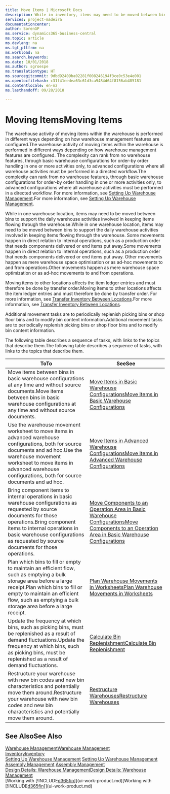 ```yaml
---
title: Move Items | Microsoft Docs
description: While in inventory, items may need to be moved between bins to support the daily warehouse activities involved in keeping items flowing through the warehouse. Some movements happen in direct relation to internal operations, such as a production order that needs components delivered or end items put away. Other movements happen as mere warehouse space optimisation or as ad-hoc movements to and from operations.
services: project-madeira
documentationcenter: 
author: SorenGP
ms.service: dynamics365-business-central
ms.topic: article
ms.devlang: na
ms.tgt_pltfrm: na
ms.workload: na
ms.search.keywords: 
ms.date: 10/01/2018
ms.author: sgroespe
ms.translationtype: HT
ms.sourcegitcommit: 9dbd92409ba02281f008246194f3ce0c53e4e001
ms.openlocfilehash: c31f41eedea63c61d3ca9484d64f8156ab485181
ms.contentlocale: en-nz
ms.lasthandoff: 09/28/2018

---
```

# <a name="moving-items"></a><span data-ttu-id="3668b-105">Moving Items</span><span class="sxs-lookup"><span data-stu-id="3668b-105">Moving Items</span></span>
<span data-ttu-id="3668b-106">The warehouse activity of moving items within the warehouse is performed in different ways depending on how warehouse management features are configured.</span><span class="sxs-lookup"><span data-stu-id="3668b-106">The warehouse activity of moving items within the warehouse is performed in different ways depending on how warehouse management features are configured.</span></span> <span data-ttu-id="3668b-107">The complexity can rank from no warehouse features, through basic warehouse configurations for order-by order handling in one or more activities only, to advanced configurations where all warehouse activities must be performed in a directed workflow.</span><span class="sxs-lookup"><span data-stu-id="3668b-107">The complexity can rank from no warehouse features, through basic warehouse configurations for order-by order handling in one or more activities only, to advanced configurations where all warehouse activities must be performed in a directed workflow.</span></span> <span data-ttu-id="3668b-108">For more information, see [Setting Up Warehouse Management](warehouse-setup-warehouse.md).</span><span class="sxs-lookup"><span data-stu-id="3668b-108">For more information, see [Setting Up Warehouse Management](warehouse-setup-warehouse.md).</span></span>

<span data-ttu-id="3668b-109">While in one warehouse location, items may need to be moved between bins to support the daily warehouse activities involved in keeping items flowing through the warehouse.</span><span class="sxs-lookup"><span data-stu-id="3668b-109">While in one warehouse location, items may need to be moved between bins to support the daily warehouse activities involved in keeping items flowing through the warehouse.</span></span> <span data-ttu-id="3668b-110">Some movements happen in direct relation to internal operations, such as a production order that needs components delivered or end items put away.</span><span class="sxs-lookup"><span data-stu-id="3668b-110">Some movements happen in direct relation to internal operations, such as a production order that needs components delivered or end items put away.</span></span> <span data-ttu-id="3668b-111">Other movements happen as mere warehouse space optimisation or as ad-hoc movements to and from operations.</span><span class="sxs-lookup"><span data-stu-id="3668b-111">Other movements happen as mere warehouse space optimization or as ad-hoc movements to and from operations.</span></span>

<span data-ttu-id="3668b-112">Moving items to other locations affects the item ledger entries and must therefore be done by transfer order.</span><span class="sxs-lookup"><span data-stu-id="3668b-112">Moving items to other locations affects the item ledger entries and must therefore be done by transfer order.</span></span> <span data-ttu-id="3668b-113">For more information, see [Transfer Inventory Between Locations](inventory-how-transfer-between-locations.md).</span><span class="sxs-lookup"><span data-stu-id="3668b-113">For more information, see [Transfer Inventory Between Locations](inventory-how-transfer-between-locations.md).</span></span>  

<span data-ttu-id="3668b-114">Additional movement tasks are to periodically replenish picking bins or shop floor bins and to modify bin content information.</span><span class="sxs-lookup"><span data-stu-id="3668b-114">Additional movement tasks are to periodically replenish picking bins or shop floor bins and to modify bin content information.</span></span>  

 <span data-ttu-id="3668b-115">The following table describes a sequence of tasks, with links to the topics that describe them.</span><span class="sxs-lookup"><span data-stu-id="3668b-115">The following table describes a sequence of tasks, with links to the topics that describe them.</span></span>   

|<span data-ttu-id="3668b-116">**To**</span><span class="sxs-lookup"><span data-stu-id="3668b-116">**To**</span></span>|<span data-ttu-id="3668b-117">**See**</span><span class="sxs-lookup"><span data-stu-id="3668b-117">**See**</span></span>|  
|------------|-------------|  
|<span data-ttu-id="3668b-118">Move items between bins in basic warehouse configurations at any time and without source documents.</span><span class="sxs-lookup"><span data-stu-id="3668b-118">Move items between bins in basic warehouse configurations at any time and without source documents.</span></span>|[<span data-ttu-id="3668b-119">Move Items in Basic Warehouse Configurations</span><span class="sxs-lookup"><span data-stu-id="3668b-119">Move Items in Basic Warehouse Configurations</span></span>](warehouse-how-to-move-items-ad-hoc-in-basic-warehousing.md)|
|<span data-ttu-id="3668b-120">Use the warehouse movement worksheet to move items in advanced warehouse configurations, both for source documents and ad hoc.</span><span class="sxs-lookup"><span data-stu-id="3668b-120">Use the warehouse movement worksheet to move items in advanced warehouse configurations, both for source documents and ad hoc.</span></span>|[<span data-ttu-id="3668b-121">Move Items in Advanced Warehouse Configurations</span><span class="sxs-lookup"><span data-stu-id="3668b-121">Move Items in Advanced Warehouse Configurations</span></span>](warehouse-how-to-move-items-in-advanced-warehousing.md)|  
|<span data-ttu-id="3668b-122">Bring component items to internal operations in basic warehouse configurations as requested by source documents for those operations.</span><span class="sxs-lookup"><span data-stu-id="3668b-122">Bring component items to internal operations in basic warehouse configurations as requested by source documents for those operations.</span></span>|[<span data-ttu-id="3668b-123">Move Components to an Operation Area in Basic Warehouse Configurations</span><span class="sxs-lookup"><span data-stu-id="3668b-123">Move Components to an Operation Area in Basic Warehouse Configurations</span></span>](warehouse-how-to-move-components-to-an-operation-area-in-basic-warehousing.md)|
|<span data-ttu-id="3668b-124">Plan which bins to fill or empty to maintain an efficient flow, such as emptying a bulk storage area before a large receipt.</span><span class="sxs-lookup"><span data-stu-id="3668b-124">Plan which bins to fill or empty to maintain an efficient flow, such as emptying a bulk storage area before a large receipt.</span></span>|[<span data-ttu-id="3668b-125">Plan Warehouse Movements in Worksheets</span><span class="sxs-lookup"><span data-stu-id="3668b-125">Plan Warehouse Movements in Worksheets</span></span>](warehouse-how-to-plan-warehouse-movements-in-worksheets.md)|
|<span data-ttu-id="3668b-126">Update the frequency at which bins, such as picking bins, must be replenished as a result of demand fluctuations.</span><span class="sxs-lookup"><span data-stu-id="3668b-126">Update the frequency at which bins, such as picking bins, must be replenished as a result of demand fluctuations.</span></span>|[<span data-ttu-id="3668b-127">Calculate Bin Replenishment</span><span class="sxs-lookup"><span data-stu-id="3668b-127">Calculate Bin Replenishment</span></span>](warehouse-how-to-calculate-bin-replenishment.md)|
|<span data-ttu-id="3668b-128">Restructure your warehouse with new bin codes and new bin characteristics and potentially move them around.</span><span class="sxs-lookup"><span data-stu-id="3668b-128">Restructure your warehouse with new bin codes and new bin characteristics and potentially move them around.</span></span>|[<span data-ttu-id="3668b-129">Restructure Warehouses</span><span class="sxs-lookup"><span data-stu-id="3668b-129">Restructure Warehouses</span></span>](warehouse-how-to-restructure-warehouses.md)|  

## <a name="see-also"></a><span data-ttu-id="3668b-130">See Also</span><span class="sxs-lookup"><span data-stu-id="3668b-130">See Also</span></span>  
[<span data-ttu-id="3668b-131">Warehouse Management</span><span class="sxs-lookup"><span data-stu-id="3668b-131">Warehouse Management</span></span>](warehouse-manage-warehouse.md)  
[<span data-ttu-id="3668b-132">Inventory</span><span class="sxs-lookup"><span data-stu-id="3668b-132">Inventory</span></span>](inventory-manage-inventory.md)  
<span data-ttu-id="3668b-133">[Setting Up Warehouse Management](warehouse-setup-warehouse.md)   </span><span class="sxs-lookup"><span data-stu-id="3668b-133">[Setting Up Warehouse Management](warehouse-setup-warehouse.md)   </span></span>  
<span data-ttu-id="3668b-134">[Assembly Management](assembly-assemble-items.md)  </span><span class="sxs-lookup"><span data-stu-id="3668b-134">[Assembly Management](assembly-assemble-items.md)  </span></span>  
[<span data-ttu-id="3668b-135">Design Details: Warehouse Management</span><span class="sxs-lookup"><span data-stu-id="3668b-135">Design Details: Warehouse Management</span></span>](design-details-warehouse-management.md)  
<span data-ttu-id="3668b-136">[Working with [!INCLUDE[d365fin](includes/d365fin_md.md)]](ui-work-product.md)</span><span class="sxs-lookup"><span data-stu-id="3668b-136">[Working with [!INCLUDE[d365fin](includes/d365fin_md.md)]](ui-work-product.md)</span></span>

